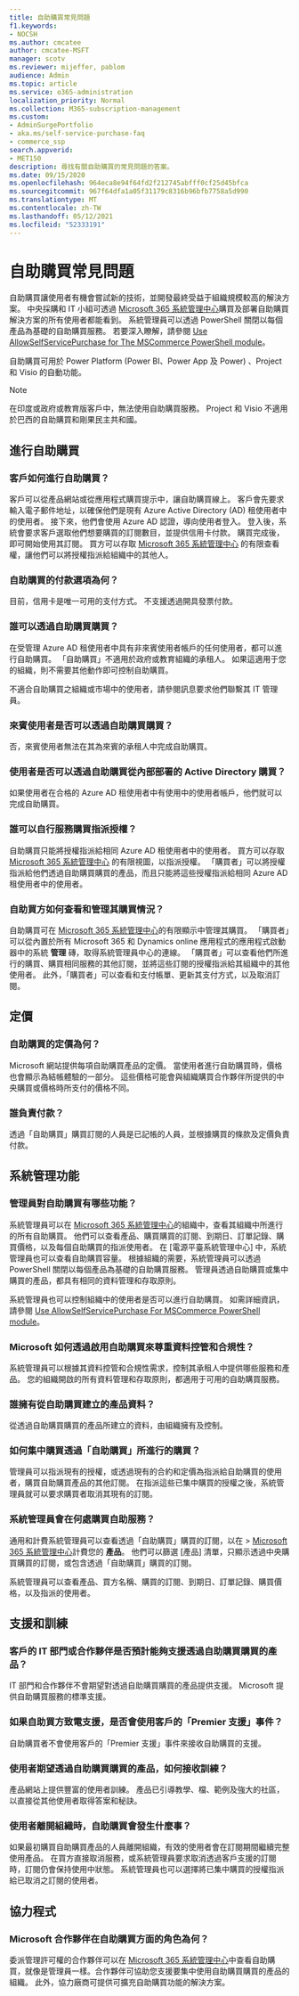 ```yaml
---
title: 自助購買常見問題
f1.keywords:
- NOCSH
ms.author: cmcatee
author: cmcatee-MSFT
manager: scotv
ms.reviewer: mijeffer, pablom
audience: Admin
ms.topic: article
ms.service: o365-administration
localization_priority: Normal
ms.collection: M365-subscription-management
ms.custom:
- AdminSurgePortfolio
- aka.ms/self-service-purchase-faq
- commerce_ssp
search.appverid:
- MET150
description: 尋找有關自助購買的常見問題的答案。
ms.date: 09/15/2020
ms.openlocfilehash: 964eca8e94f64fd2f212745abfff0cf25d45bfca
ms.sourcegitcommit: 967f64dfa1a05f31179c8316b96bfb7758a5d990
ms.translationtype: MT
ms.contentlocale: zh-TW
ms.lasthandoff: 05/12/2021
ms.locfileid: "52333191"
---
```

# <a name="self-service-purchase-faq"></a>自助購買常見問題

自助購買讓使用者有機會嘗試新的技術，並開發最終受益于組織規模較高的解決方案。 中央採購和 IT 小組可透過 <a href="https://go.microsoft.com/fwlink/p/?linkid=2024339" target="_blank">Microsoft 365 系統管理中心</a>購買及部署自助購買解決方案的所有使用者都能看到。 系統管理員可以透過 PowerShell 關閉以每個產品為基礎的自助購買服務。 若要深入瞭解，請參閱 [Use AllowSelfServicePurchase for The MSCommerce PowerShell module](allowselfservicepurchase-powershell.md)。

自助購買可用於 Power Platform (Power BI、Power App 及 Power) 、Project 和 Visio 的自動功能。

> [!NOTE]
> 在印度或政府或教育版客戶中，無法使用自助購買服務。 Project 和 Visio 不適用於巴西的自助購買和剛果民主共和國。

## <a name="making-a-self-service-purchase"></a>進行自助購買

### <a name="how-does-a-customer-make-a-self-service-purchase"></a>客戶如何進行自助購買？

客戶可以從產品網站或從應用程式購買提示中，讓自助購買線上。 客戶會先要求輸入電子郵件地址，以確保他們是現有 Azure Active Directory (AD) 租使用者中的使用者。 接下來，他們會使用 Azure AD 認證，導向使用者登入。 登入後，系統會要求客戶選取他們想要購買的訂閱數目，並提供信用卡付款。 購買完成後，即可開始使用其訂閱。 買方可以存取 <a href="https://go.microsoft.com/fwlink/p/?linkid=2024339" target="_blank">Microsoft 365 系統管理中心</a> 的有限查看權，讓他們可以將授權指派給組織中的其他人。

### <a name="what-are-the-payment-options-for-self-service-purchases"></a>自助購買的付款選項為何？

目前，信用卡是唯一可用的支付方式。 不支援透過開具發票付款。

### <a name="who-can-buy-through-self-service-purchase"></a>誰可以透過自助購買購買？

在受管理 Azure AD 租使用者中具有非來賓使用者帳戶的任何使用者，都可以進行自助購買。 「自助購買」不適用於政府或教育組織的承租人。 如果這適用于您的組織，則不需要其他動作即可控制自助購買。

不適合自助購買之組織或市場中的使用者，請參閱訊息要求他們聯繫其 IT 管理員。

### <a name="can-guest-users-buy-through-self-service-purchase"></a>來賓使用者是否可以透過自助購買購買？

否，來賓使用者無法在其為來賓的承租人中完成自助購買。

### <a name="can-users-synced-from-an-on-premises-active-directory-buy-through-self-service-purchase"></a>使用者是否可以透過自助購買從內部部署的 Active Directory 購買？

如果使用者在合格的 Azure AD 租使用者中有使用中的使用者帳戶，他們就可以完成自助購買。

### <a name="who-can-self-service-purchasers-assign-licenses-to"></a>誰可以自行服務購買指派授權？

自助購買只能將授權指派給相同 Azure AD 租使用者中的使用者。 買方可以存取 <a href="https://go.microsoft.com/fwlink/p/?linkid=2024339" target="_blank">Microsoft 365 系統管理中心</a> 的有限視圖，以指派授權。 「購買者」可以將授權指派給他們透過自助購買購買的產品，而且只能將這些授權指派給相同 Azure AD 租使用者中的使用者。

### <a name="where-does-the-self-service-purchaser-see-and-manage-their-purchases"></a>自助買方如何查看和管理其購買情況？

自助購買可在 <a href="https://go.microsoft.com/fwlink/p/?linkid=2024339" target="_blank">Microsoft 365 系統管理中心</a>的有限顯示中管理其購買。 「購買者」可以從內置於所有 Microsoft 365 和 Dynamics online 應用程式的應用程式啟動器中的系統 **管理** 磚，取得系統管理員中心的連線。 「購買者」可以查看他們所進行的購買、購買相同服務的其他訂閱，並將這些訂閱的授權指派給其組織中的其他使用者。 此外，「購買者」可以查看和支付帳單、更新其支付方式，以及取消訂閱。

## <a name="pricing"></a>定價

### <a name="what-is-the-pricing-for-self-service-purchases"></a>自助購買的定價為何？

Microsoft 網站提供每項自助購買產品的定價。 當使用者進行自助購買時，價格也會顯示為結帳體驗的一部分。 這些價格可能會與組織購買合作夥伴所提供的中央購買或價格時所支付的價格不同。

### <a name="who-is-responsible-for-payment"></a>誰負責付款？

透過「自助購買」購買訂閱的人員是已記帳的人員，並根據購買的條款及定價負責付款。

## <a name="admin-capabilities"></a>系統管理功能

### <a name="what-capabilities-does-an-admin-have-for-self-service-purchases"></a>管理員對自助購買有哪些功能？

系統管理員可以在 <a href="https://go.microsoft.com/fwlink/p/?linkid=2024339" target="_blank">Microsoft 365 系統管理中心</a>的組織中，查看其組織中所進行的所有自助購買。 他們可以查看產品、購買購買的訂閱、到期日、訂單記錄、購買價格，以及每個自助購買的指派使用者。 在 [電源平臺系統管理中心] 中，系統管理員也可以查看自助購買容量。 根據組織的需要，系統管理員可以透過 PowerShell 關閉以每個產品為基礎的自助購買服務。 管理員透過自助購買或集中購買的產品，都具有相同的資料管理和存取原則。

系統管理員也可以控制組織中的使用者是否可以進行自助購買。 如需詳細資訊，請參閱 [Use AllowSelfServicePurchase For MSCommerce PowerShell module](allowselfservicepurchase-powershell.md)。

### <a name="how-is-microsoft-respecting-data-governance-and-compliance-by-enabling-self-service-purchase"></a>Microsoft 如何透過啟用自助購買來尊重資料控管和合規性？

系統管理員可以根據其資料控管和合規性需求，控制其承租人中提供哪些服務和產品。 您的組織開啟的所有資料管理和存取原則，都適用于可用的自助購買服務。

### <a name="who-owns-the-product-data-created-from-self-service-purchases"></a>誰擁有從自助購買建立的產品資料？

從透過自助購買購買的產品所建立的資料，由組織擁有及控制。

### <a name="how-do-i-centralize-the-purchases-made-through-self-service-purchase"></a>如何集中購買透過「自助購買」所進行的購買？

管理員可以指派現有的授權，或透過現有的合約和定價為指派給自助購買的使用者，購買自助購買產品的其他訂閱。 在指派這些已集中購買的授權之後，系統管理員就可以要求購買者取消其現有的訂閱。

### <a name="where-does-the-admin-see-self-service-purchases"></a>系統管理員會在何處購買自助服務？

通用和計費系統管理員可以查看透過「自助購買」購買的訂閱，以在  >  <a href="https://go.microsoft.com/fwlink/p/?linkid=2024339" target="_blank">Microsoft 365 系統管理中心</a>計費您的 **產品**。 他們可以篩選 [產品] 清單，只顯示透過中央購買購買的訂閱，或包含透過「自助購買」購買的訂閱。

系統管理員可以查看產品、買方名稱、購買的訂閱、到期日、訂單記錄、購買價格，以及指派的使用者。

## <a name="support-and-training"></a>支援和訓練

### <a name="are-customers-it-departments-or-partners-expected-to-support-products-bought-through-self-service-purchase"></a>客戶的 IT 部門或合作夥伴是否預計能夠支援透過自助購買購買的產品？

IT 部門和合作夥伴不會期望對透過自助購買購買的產品提供支援。 Microsoft 提供自助購買服務的標準支援。

### <a name="if-a-self-service-purchaser-calls-support-does-that-use-the-customers-premier-support-incidents"></a>如果自助買方致電支援，是否會使用客戶的「Premier 支援」事件？

自助購買者不會使用客戶的「Premier 支援」事件來接收自助購買的支援。

### <a name="how-are-users-expected-to-receive-training-on-the-products-they-buy-through-self-service-purchase"></a>使用者期望透過自助購買購買的產品，如何接收訓練？

產品網站上提供豐富的使用者訓練。 產品已引導教學、檔、範例及強大的社區，以直接從其他使用者取得答案和秘訣。

### <a name="what-happens-to-a-self-service-purchase-if-a-user-leaves-the-organization"></a>使用者離開組織時，自助購買會發生什麼事？

如果最初購買自助購買產品的人員離開組織，有效的使用者會在訂閱期間繼續完整使用產品。 在買方直接取消服務，或系統管理員要求取消透過客戶支援的訂閱時，訂閱仍會保持使用中狀態。 系統管理員也可以選擇將已集中購買的授權指派給已取消之訂閱的使用者。

## <a name="partners"></a>協力程式

### <a name="whats-the-role-of-microsofts-partners-in-self-service-purchases"></a>Microsoft 合作夥伴在自助購買方面的角色為何？

委派管理許可權的合作夥伴可以在 <a href="https://go.microsoft.com/fwlink/p/?linkid=2024339" target="_blank">Microsoft 365 系統管理中心</a>中查看自助購買，就像是管理員一樣。合作夥伴可協助您支援要集中使用自助購買購買的產品的組織。 此外，協力廠商可提供可擴充自助購買功能的解決方案。